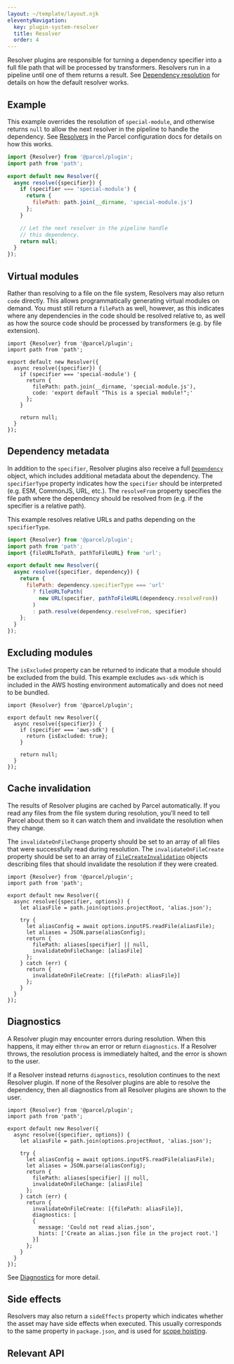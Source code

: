 ```yaml
---
layout: ~/template/layout.njk
eleventyNavigation:
  key: plugin-system-resolver
  title: Resolver
  order: 4
---
```


Resolver plugins are responsible for turning a dependency specifier into a full file path that will be processed by transformers. Resolvers run in a pipeline until one of them returns a result. See [Dependency resolution](/features/dependency-resolution/) for details on how the default resolver works.

## Example

This example overrides the resolution of `special-module`, and otherwise returns `null` to allow the next resolver in the pipeline to handle the dependency. See [Resolvers](/features/plugins/#resolvers) in the Parcel configuration docs for details on how this works.

```javascript
import {Resolver} from '@parcel/plugin';
import path from 'path';

export default new Resolver({
  async resolve({specifier}) {
    if (specifier === 'special-module') {
      return {
        filePath: path.join(__dirname, 'special-module.js')
      };
    }

    // Let the next resolver in the pipeline handle
    // this dependency.
    return null;
  }
});
```

## Virtual modules

Rather than resolving to a file on the file system, Resolvers may also return `code` directly. This allows programmatically generating virtual modules on demand. You must still return a `filePath` as well, however, as this indicates where any dependencies in the code should be resolved relative to, as well as how the source code should be processed by transformers (e.g. by file extension).

```javascript/8
import {Resolver} from '@parcel/plugin';
import path from 'path';

export default new Resolver({
  async resolve({specifier}) {
    if (specifier === 'special-module') {
      return {
        filePath: path.join(__dirname, 'special-module.js'),
        code: 'export default "This is a special module!";'
      };
    }

    return null;
  }
});
```

## Dependency metadata

In addition to the `specifier`, Resolver plugins also receive a full [`Dependency`](/plugin-system/transformer/#Dependency) object, which includes additional metadata about the dependency. The `specifierType` property indicates how the `specifier` should be interpreted (e.g. ESM, CommonJS, URL, etc.). The `resolveFrom` property specifies the file path where the dependency should be resolved from (e.g. if the specifier is a relative path).

This example resolves relative URLs and paths depending on the `specifierType`.

```javascript
import {Resolver} from '@parcel/plugin';
import path from 'path';
import {fileURLToPath, pathToFileURL} from 'url';

export default new Resolver({
  async resolve({specifier, dependency}) {
    return {
      filePath: dependency.specifierType === 'url'
        ? fileURLToPath(
          new URL(specifier, pathToFileURL(dependency.resolveFrom))
        )
        : path.resolve(dependency.resolveFrom, specifier)
    };
  }
});
```

## Excluding modules

The `isExcluded` property can be returned to indicate that a module should be excluded from the build. This example excludes `aws-sdk` which is included in the AWS hosting environment automatically and does not need to be bundled.

```javascript/5
import {Resolver} from '@parcel/plugin';

export default new Resolver({
  async resolve({specifier}) {
    if (specifier === 'aws-sdk') {
      return {isExcluded: true};
    }

    return null;
  }
});
```

## Cache invalidation

The results of Resolver plugins are cached by Parcel automatically. If you read any files from the file system during resolution, you’ll need to tell Parcel about them so it can watch them and invalidate the resolution when they change.

The `invalidateOnFileChange` property should be set to an array of all files that were successfully read during resolution. The `invalidateOnFileCreate` property should be set to an array of [`FileCreateInvalidation`](/plugin-system/api/#FileCreateInvalidation) objects describing files that should invalidate the resolution if they were created.

```javascript/12,16
import {Resolver} from '@parcel/plugin';
import path from 'path';

export default new Resolver({
  async resolve({specifier, options}) {
    let aliasFile = path.join(options.projectRoot, 'alias.json');

    try {
      let aliasConfig = await options.inputFS.readFile(aliasFile);
      let aliases = JSON.parse(aliasConfig);
      return {
        filePath: aliases[specifier] || null,
        invalidateOnFileChange: [aliasFile]
      };
    } catch (err) {
      return {
        invalidateOnFileCreate: [{filePath: aliasFile}]
      };
    }
  }
});
```

## Diagnostics

A Resolver plugin may encounter errors during resolution. When this happens, it may either `throw` an error or return `diagnostics`. If a Resolver throws, the resolution process is immediately halted, and the error is shown to the user.

If a Resolver instead returns `diagnostics`, resolution continues to the next Resolver plugin. If none of the Resolver plugins are able to resolve the dependency, then all diagnostics from all Resolver plugins are shown to the user.

```javascript/17-20
import {Resolver} from '@parcel/plugin';
import path from 'path';

export default new Resolver({
  async resolve({specifier, options}) {
    let aliasFile = path.join(options.projectRoot, 'alias.json');

    try {
      let aliasConfig = await options.inputFS.readFile(aliasFile);
      let aliases = JSON.parse(aliasConfig);
      return {
        filePath: aliases[specifier] || null,
        invalidateOnFileChange: [aliasFile]
      };
    } catch (err) {
      return {
        invalidateOnFileCreate: [{filePath: aliasFile}],
        diagnostics: [
        {
          message: 'Could not read alias.json',
          hints: ['Create an alias.json file in the project root.']
        }]
      };
    }
  }
});
```

See [Diagnostics](/plugin-system/logging/#diagnostics) for more detail.

## Side effects

Resolvers may also return a `sideEffects` property which indicates whether the asset may have side effects when executed. This usually corresponds to the same property in `package.json`, and is used for [scope hoisting](/features/scope-hoisting/).

## Relevant API

<include src="resolver.html"></include>
